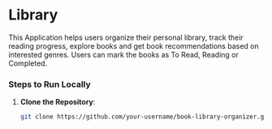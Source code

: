 # Library

This Application helps users organize their personal library, track their reading progress, explore books and get book recommendations based on interested genres. Users can mark the books as To Read, Reading or Completed.

### Steps to Run Locally

1. **Clone the Repository**:
   ```bash
   git clone https://github.com/your-username/book-library-organizer.git
